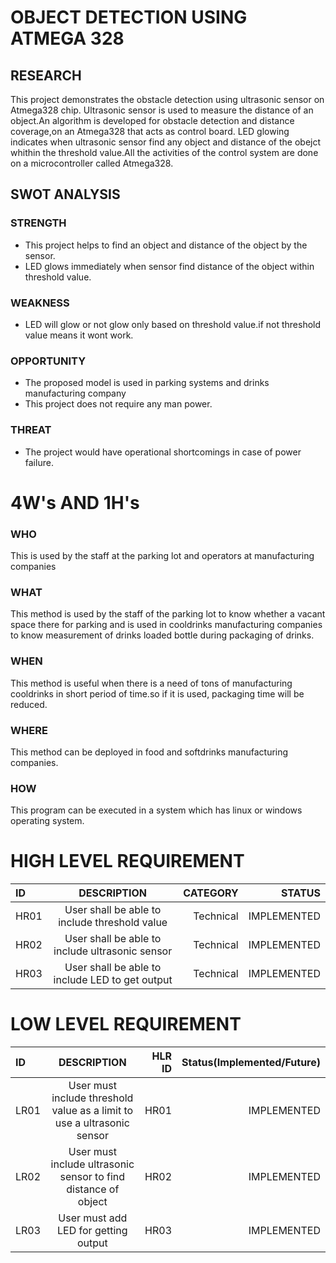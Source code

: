 # OBJECT DETECTION USING ATMEGA 328
## RESEARCH
This project demonstrates the obstacle detection using ultrasonic sensor on Atmega328 chip. Ultrasonic sensor is used to measure the distance of an object.An algorithm is developed for obstacle detection and distance coverage,on an Atmega328 that acts as control board. LED glowing indicates when ultrasonic sensor find any object and distance of the obejct whithin the threshold value.All the activities of the control system are done on a microcontroller called Atmega328.

## SWOT ANALYSIS

### STRENGTH
*	This project helps to find an object and distance of the object by the sensor.
*	LED glows immediately when sensor find distance of the object within threshold value.
### WEAKNESS
*	LED will glow or not glow only based on threshold value.if not threshold value means it wont work.
### OPPORTUNITY
*	The proposed model is used in parking systems and drinks manufacturing company
*	This project does not require any man power.
### THREAT
*	The project would have operational shortcomings in case of power failure.
# 4W's AND 1H's
### WHO
This is used by the staff at the parking lot and operators at manufacturing companies
### WHAT
This method is used by the staff of the parking lot to know whether a vacant space there for parking and is used in cooldrinks manufacturing companies to know measurement of drinks loaded bottle during packaging of drinks.
### WHEN
This method is useful when there is a need of tons of manufacturing cooldrinks in short period of time.so if it is used, packaging time will be reduced.
### WHERE
This method can be deployed in food and softdrinks manufacturing companies.
### HOW
This program can be executed in a system which has linux or windows operating system.
# HIGH LEVEL REQUIREMENT
| ID   |                 DESCRIPTION                           | CATEGORY  | STATUS      |
| :--- |     :---:                                             |      ---: |  ---:       |            
| HR01 | User shall be able to include threshold value         | Technical | IMPLEMENTED |             
| HR02 | User shall be able to include ultrasonic sensor       | Technical | IMPLEMENTED |
| HR03 | User shall be able to include LED to get output       | Technical | IMPLEMENTED |

# LOW LEVEL REQUIREMENT
| ID   |                    DESCRIPTION                                                                                              | HLR ID | Status(Implemented/Future) |
| :--- |                   :---:                                                                                                     |   ---: |                       ---: |
| LR01 | User must include threshold value as a limit to use a ultrasonic sensor                                                                 | HR01   |  IMPLEMENTED               |          |
| LR02 | User must include ultrasonic sensor to find distance of object                                           | HR02   |  IMPLEMENTED               |  
| LR03 | User must add LED for getting output                                         | HR03   |  IMPLEMENTED               | 

